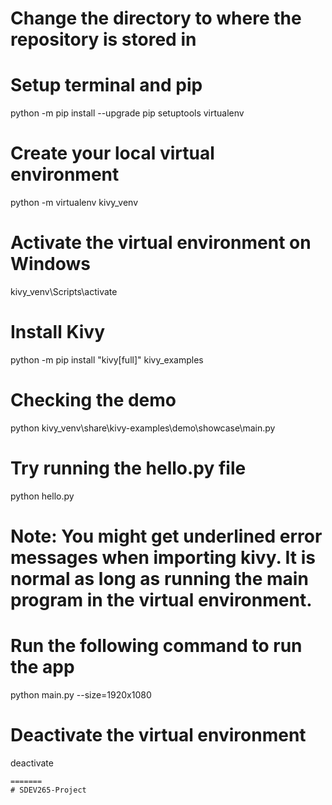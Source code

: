 
# Change the directory to where the repository is stored in

# Setup terminal and pip
python -m pip install --upgrade pip setuptools virtualenv

# Create your local virtual environment
python -m virtualenv kivy_venv

# Activate the virtual environment on Windows
kivy_venv\Scripts\activate

# Install Kivy
python -m pip install "kivy[full]" kivy_examples

# Checking the demo
python kivy_venv\share\kivy-examples\demo\showcase\main.py

# Try running the hello.py file
python hello.py

# Note: You might get underlined error messages when importing kivy. It is normal as long as running the main program in the virtual environment.
# Run the following command to run the app
python main.py --size=1920x1080

# Deactivate the virtual environment
deactivate
```
=======
# SDEV265-Project



